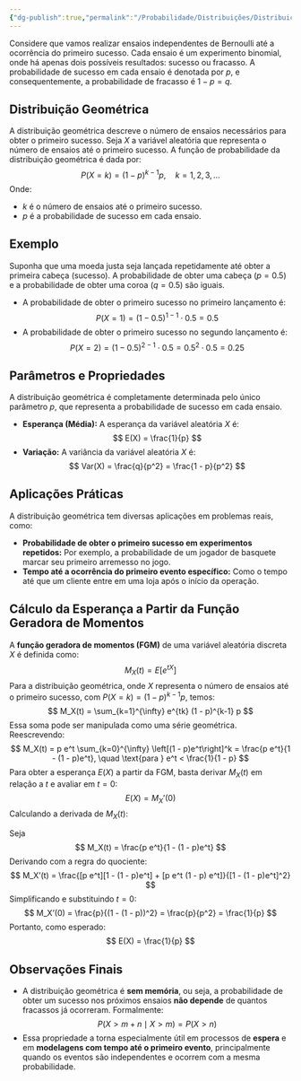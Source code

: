 ```yaml
---
{"dg-publish":true,"permalink":"/Probabilidade/Distribuições/Distribuição Geométrica/","dgPassFrontmatter":true,"created":"2025-05-20T13:30:13.849-03:00"}
---
```



Considere que vamos realizar ensaios independentes de Bernoulli até a ocorrência do primeiro sucesso. Cada ensaio é um experimento binomial, onde há apenas dois possíveis resultados: sucesso ou fracasso. A probabilidade de sucesso em cada ensaio é denotada por $p$, e consequentemente, a probabilidade de fracasso é $1 - p = q$.

## Distribuição Geométrica

A distribuição geométrica descreve o número de ensaios necessários para obter o primeiro sucesso. Seja $X$ a variável aleatória que representa o número de ensaios até o primeiro sucesso. A função de probabilidade da distribuição geométrica é dada por:
$$
P(X = k) = (1 - p)^{k-1}p, \quad k = 1, 2, 3, \ldots
$$
Onde:

- $k$ é o número de ensaios até o primeiro sucesso.
- $p$ é a probabilidade de sucesso em cada ensaio.

## Exemplo

Suponha que uma moeda justa seja lançada repetidamente até obter a primeira cabeça (sucesso). A probabilidade de obter uma cabeça ($p = 0.5$) e a probabilidade de obter uma coroa ($q = 0.5$) são iguais.

- A probabilidade de obter o primeiro sucesso no primeiro lançamento é:
$$
  P(X = 1) = (1 - 0.5)^{1-1} \cdot 0.5 = 0.5
$$
- A probabilidade de obter o primeiro sucesso no segundo lançamento é:
$$
  P(X = 2) = (1 - 0.5)^{2-1} \cdot 0.5 = 0.5^2 \cdot 0.5 = 0.25
$$
## Parâmetros e Propriedades

A distribuição geométrica é completamente determinada pelo único parâmetro $p$, que representa a probabilidade de sucesso em cada ensaio.

- **Esperança (Média):** A esperança da variável aleatória $X$ é:
$$
  E(X) = \frac{1}{p}
$$
- **Variação:** A variância da variável aleatória $X$ é:
$$
  Var(X) = \frac{q}{p^2} = \frac{1 - p}{p^2}
$$
## Aplicações Práticas

A distribuição geométrica tem diversas aplicações em problemas reais, como:

- **Probabilidade de obter o primeiro sucesso em experimentos repetidos:** Por exemplo, a probabilidade de um jogador de basquete marcar seu primeiro arremesso no jogo.
- **Tempo até a ocorrência do primeiro evento específico:** Como o tempo até que um cliente entre em uma loja após o início da operação.

## Cálculo da Esperança a Partir da Função Geradora de Momentos

A **função geradora de momentos (FGM)** de uma variável aleatória discreta $X$ é definida como:
$$
M_X(t) = E[e^{tX}]
$$
Para a distribuição geométrica, onde $X$ representa o número de ensaios até o primeiro sucesso, com $P(X = k) = (1 - p)^{k-1}p$, temos:
$$
M_X(t) = \sum_{k=1}^{\infty} e^{tk} (1 - p)^{k-1} p
$$
Essa soma pode ser manipulada como uma série geométrica. Reescrevendo:
$$
M_X(t) = p e^t \sum_{k=0}^{\infty} \left[(1 - p)e^t\right]^k = \frac{p e^t}{1 - (1 - p)e^t}, \quad \text{para } e^t < \frac{1}{1 - p}
$$
Para obter a esperança $E(X)$ a partir da FGM, basta derivar $M_X(t)$ em relação a $t$ e avaliar em $t = 0$:
$$
E(X) = M_X’(0)
$$
Calculando a derivada de $M_X(t)$:

Seja
$$
M_X(t) = \frac{p e^t}{1 - (1 - p)e^t}
$$
Derivando com a regra do quociente:
$$
M_X’(t) = \frac{[p e^t][1 - (1 - p)e^t] + [p e^t (1 - p) e^t]}{[1 - (1 - p)e^t]^2}
$$
Simplificando e substituindo $t = 0$:
$$
M_X’(0) = \frac{p}{(1 - (1 - p))^2} = \frac{p}{p^2} = \frac{1}{p}
$$
Portanto, como esperado:
$$
E(X) = \frac{1}{p}
$$
## **Observações Finais**

- A distribuição geométrica é **sem memória**, ou seja, a probabilidade de obter um sucesso nos próximos ensaios **não depende** de quantos fracassos já ocorreram. Formalmente:
$$
    P(X > m + n \mid X > m) = P(X > n)
$$
- Essa propriedade a torna especialmente útil em processos de **espera** e em **modelagens com tempo até o primeiro evento**, principalmente quando os eventos são independentes e ocorrem com a mesma probabilidade.
